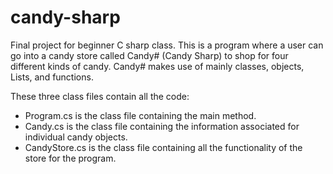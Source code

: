 # candy-sharp
Final project for beginner C sharp class. This is a program where a user can go into a candy store called Candy# (Candy Sharp)
to shop for four different kinds of candy. Candy# makes use of mainly classes, objects, Lists, and functions.

These three class files contain all the code:
- Program.cs is the class file containing the main method.
- Candy.cs is the class file containing the information associated for individual candy objects.
- CandyStore.cs is the class file containing all the functionality of the store for the program.
